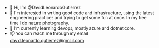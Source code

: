- 👋 Hi, I’m @DavidLeonardoGutierrez
- 👀 I'm interested in writing good code and infrastructure, using the latest engineering practices and trying to get some fun at once. In my free time I do nature photography.
- 🌱 I’m currently learning devops, mostly azure and dotnet core.
- 📫 You can reach me through my email david.leonardo.gutierrez@gmail.com
